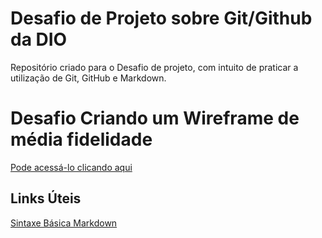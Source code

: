 # Desafio de Projeto sobre Git/Github da DIO
Repositório criado para o Desafio de projeto, com intuito de praticar a utilização de Git, GitHub e Markdown.

# Desafio Criando um Wireframe de média fidelidade 
[Pode acessá-lo clicando aqui](https://www.figma.com/file/Jb174HhCdRemOhBJTl4f70/Untitled?node-id=1%3A2&t=cOoFKRQMxJEtY0ug-1)

## Links Úteis
[Sintaxe Básica Markdown](https://www.markdownguide.org/basic-syntax/)
